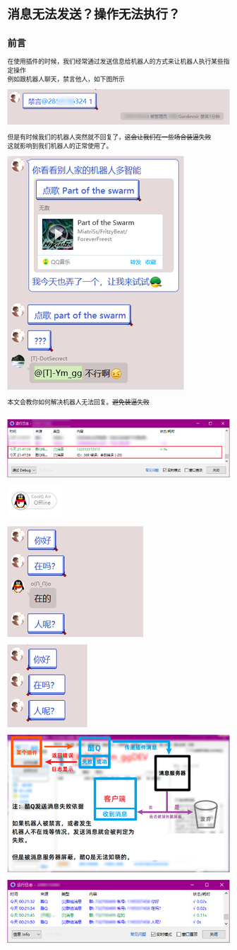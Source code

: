 # 消息无法发送？操作无法执行？

## 前言

在使用插件的时候，我们经常通过发送信息给机器人的方式来让机器人执行某些指定操作  
例如跟机器人聊天，禁言他人，如下图所示

![](../.gitbook/assets/image%20%28178%29.png)

但是有时候我们的机器人突然就不回复了，~~这会让我们在一些场合装逼失败~~  
这就影响到我们机器人的正常使用了。

![](../.gitbook/assets/image%20%28176%29.png)

 本文会教你如何解决机器人无法回复。~~避免装逼失败~~

## 

![](../.gitbook/assets/image%20%28180%29.png)

![](../.gitbook/assets/image%20%28177%29.png)

![](../.gitbook/assets/image%20%28167%29.png)

![](../.gitbook/assets/image%20%28163%29.png)

![](../.gitbook/assets/image%20%28145%29.png)

![](../.gitbook/assets/image%20%28179%29.png)



